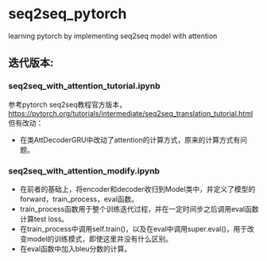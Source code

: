 # seq2seq_pytorch
learning pytorch by implementing seq2seq model with attention 

## 迭代版本:

### seq2seq_with_attention_tutorial.ipynb
参考pytorch seq2seq教程官方版本，https://pytorch.org/tutorials/intermediate/seq2seq_translation_tutorial.html 
但有改动：
- 在类AttDecoderGRU中改动了attention的计算方式，原来的计算方式有问题。

### seq2seq_with_attention_modify.ipynb
- 在前者的基础上，将encoder和decoder收归到Model类中，并定义了模型的forward，train_process，eval函数。
- train_process函数用于整个训练迭代过程，并在一定时间步之后调用eval函数计算test loss。
- 在train_process中调用self.train()，以及在eval中调用super.eval()，用于改变model的训练模式，即使这里并没有什么区别。
- 在eval函数中加入bleu分数的计算。

